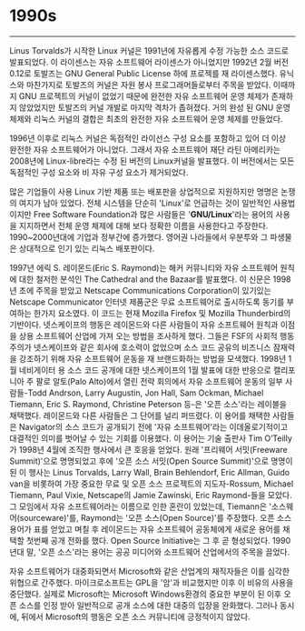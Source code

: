 # 1990s

---

Linus Torvalds가 시작한 Linux 커널은 1991년에 자유롭게 수정 가능한 소스 코드로 발표되었다. 이 라이센스는 자유 소프트웨어 라이센스가 아니었지만 1992년 2월 버전 0.12로 토발즈는 GNU General Public License 하에 프로젝를 재 라이센스했다. 유닉스와 마찬가지로 토발즈의 커널은 자원 봉사 프로그래머들로부터 주목을 받았다. 이때까지 GNU 프로젝트의 커널이 없었기 때문에 완전한 자유 소프트웨어 운영 체제가 존재하지 않았었지만 토발즈의 커널 개발로 마지막 격차가 좁혀졌다. 거의 완성 된 GNU 운영 체제와 리눅스 커널의 결합은 최초의 완전한 자유 소프트웨어 운영 체제를 만들었다.

1996년 이후로 리눅스 커널은 독점적인 라이선스 구성 요소를 포함하고 있어 더 이상 완전한 자유 소프트웨어가 아니었다. 그래서 자유 소프트웨어 재단 라틴 아메리카는 2008년에 Linux-libre라는 수정 된 버전의 Linux커널을 발표했다. 이 버전에서는 모든 독점적인 구성 요소와 비 자유 구성 요소가 제거되었다.

많은 기업들이 사용 Linux 기반 제품 또는 배포판을 상업적으로 지원하지만 명명은 논쟁의 여지가 남아 있었다. 전체 시스템을 단순히 'Linux'로 언급하는 것이 일반적인 사용법이지만 Free Software Foundation과 많은 사람들은 '**GNU/Linux**'라는 용어의 사용을 지지하면서 전체 운영 체제에 대해 보다 정확한 이름을 사용한다고 주장한다. 1990~2000년대에 기업과 정부간에 증가했다. 영어권 나라들에서 우분투와 그 파생물은 상대적으로 인기 있는 리눅스 배포판이다.

1997년 에릭 S. 레이몬드\(Eric S. Raymond\)는 해커 커뮤니티와 자유 소프트웨어 원칙에 대한 철저한 분석인 The Cathedral and the Bazaar를 발표했다. 이 신문은 1998년 초에 주목을 받았고 Netscape Communications Corporation이 있기있는 Netscape Communicator 인터넷 제품군은 무료 소프트웨어로 출시하도록 동기를 부여하는 한가지 요소였다. 이 코드는 현재 Mozilla Firefox 및 Mozilla Thunderbird의 기반이다. 넷스케이프의 행동은 레이몬드와 다른 사람들이 자유 소프트웨어 원칙과 이점을 상용 소프트웨어 산업에 가져 오는 방법을 조사하게 했다. 그들은 FSF의 사회적 행동주의가 넷스케이프와 같은 회사에 호소력이 없었으며 소스 코드 공유의 비즈니스 잠재력을 강조하기 위해 자유 소프트웨어 운동을 재 브랜드화하는 방법을 모색했다. 1998년 1월 네비게이터 용 소스 코드 공개에 대한 넷스케이프의 1월 발표에 대한 반응으로 캘리포니아 주 팔로 알토\(Palo Alto\)에서 열린 전략 회의에서 자유 소프트웨어 운동의 일부 사람들-Todd Andrson, Larry Augustin, Jon Hall, Sam Ockman, Michael Tiemann, Eric S. Raymond, Christine Peterson 등-은 '오픈 소스'라는 레이블을 채택했다. 레이몬드와 다른 사람들은 그 단어를 널리 퍼뜨렸다. 이 용어를 채택한 사람들은 Navigator의 소스 코드가 공개되기 전에 '자유 소프트웨어'라는 이데올로기적이고 대결적인 의미를 벗어날 수 있는 기회를 이용했다. 이 용어는 기술 출판사 Tim O’Teilly가 1998년 4월에 조직한 행사에서 큰 호응을 얻었다. 원래 '프리웨어 서밋\(Freeware Summit\)'으로 명명되었고 후에 '오픈 소스 서밋\(Open Source Summit\)'으로 명명이된 이 행사는 Linus Torvalds, Larry Wall, Brain Behlendorf, Eric Allman, Guido van을 비롯하여 가장 중요한 무료 및 오픈 소스 프로젝트의 지도자-Rossum, Michael Tiemann, Paul Vixie, Netscape의 Jamie Zawinski, Eric Raymond-들을 모았다. 그 모임에서 자유 소프트웨어라는 이름으로 인한 혼란이 있었는데, Tiemann은 '소스웨어\(sourceware\)'를, Raymond는 '오픈 소스\(Open Source\)'를 주장했다. 오픈 소스 용어가 표를 얻었고 며칠 후 레이몬드는 자유 소프트웨어 공동체에게 새로운 용어를 채택할 첫번째 공개 전화를 했다. Open Source Initiative는 그 후 곧 형성되었다. 1990년대 말, '오픈 소스'라는 용어는 공공 미디어와 소프트웨어 산업에서의 주목을 끌었다.

자유 소프트웨어가 대중화되면서 Microsoft와 같은 산업계의 재직자들은 이를 심각한 위협으로 간주했다. 마이크로소프트는 GPL을 '암'과 비교했지만 이후 이 비유의 사용을 중단했다. 실제로 Microsoft는 Microsoft Windows환경의 중요한 부분이 된 이후 오픈 소스를 인정 받아 일반적으로 공개 소스에 대한 대중의 입장을 완화했다. 그러나 동시에, 뒤에서 Microsoft의 행동은 오픈 소스 커뮤니티에 긍정적이지 않았다.

